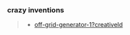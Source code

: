 ### crazy inventions
>- [off-grid-generator-1?creativeId](https://go.todaysgreenlivingtips.com/off-grid-generator-1?creativeId=682883945443&gclid=Cj0KCQiAtOmsBhCnARIsAGPa5ybzcjNjyiVwY2_5UF8FAdnpqPBpztXyjf26oj5_qXJBwv_fuoovTfUaAtYNEALw_wcB&utm_content=156718318072&utm_id=20822260537&utm_medium=display&utm_source=google&utm_term=)